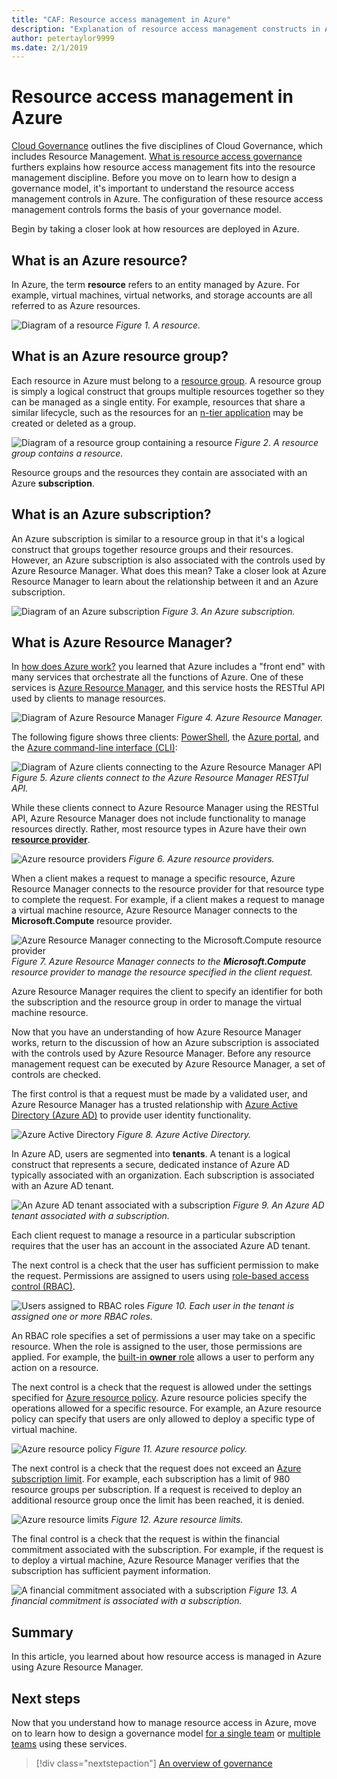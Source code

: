 ```yaml
---
title: "CAF: Resource access management in Azure"
description: "Explanation of resource access management constructs in Azure: Azure Resource Manager, subscriptions, resource groups, and resources"
author: petertaylor9999
ms.date: 2/1/2019
---
```


# Resource access management in Azure

[Cloud Governance](../overview.md) outlines the five disciplines of Cloud Governance, which includes Resource Management.  [What is resource access governance](overview.md) furthers explains how resource access management fits into the resource management discipline. Before you move on to learn how to design a governance model, it's important to understand the resource access management controls in Azure. The configuration of these resource access management controls forms the basis of your governance model.

Begin by taking a closer look at how resources are deployed in Azure.

<!-- markdownlint-disable MD026 -->

## What is an Azure resource?

In Azure, the term **resource** refers to an entity managed by Azure. For example, virtual machines, virtual networks, and storage accounts are all referred to as Azure resources.

![Diagram of a resource](../../_images/governance-1-9.png)
*Figure 1. A resource.*

## What is an Azure resource group?

Each resource in Azure must belong to a [resource group](/azure/azure-resource-manager/resource-group-overview#resource-groups). A resource group is simply a logical construct that groups multiple resources together so they can be managed as a single entity. For example, resources that share a similar lifecycle, such as the resources for an [n-tier application](/azure/architecture/guide/architecture-styles/n-tier) may be created or deleted as a group.

![Diagram of a resource group containing a resource](../../_images/governance-1-10.png)
*Figure 2. A resource group contains a resource.*

Resource groups and the resources they contain are associated with an Azure **subscription**.

## What is an Azure subscription?

An Azure subscription is similar to a resource group in that it's a logical construct that groups together resource groups and their resources. However, an Azure subscription is also associated with the controls used by Azure Resource Manager. What does this mean? Take a closer look at Azure Resource Manager to learn about the relationship between it and an Azure subscription.

![Diagram of an Azure subscription](../../_images/governance-1-11.png)
*Figure 3. An Azure subscription.*

## What is Azure Resource Manager?

In [how does Azure work?](../../getting-started/what-is-azure.md) you learned that Azure includes a "front end" with many services that orchestrate all the functions of Azure. One of these services is [Azure Resource Manager](/azure/azure-resource-manager/), and this service hosts the RESTful API used by clients to manage resources.

![Diagram of Azure Resource Manager](../../_images/governance-1-12.png)
*Figure 4. Azure Resource Manager.*

The following figure shows three clients: [PowerShell](/powershell/azure/overview), the [Azure portal](https://portal.azure.com), and the [Azure command-line interface (CLI)](/cli/azure):

![Diagram of Azure clients connecting to the Azure Resource Manager API](../../_images/governance-1-13.png)
*Figure 5. Azure clients connect to the Azure Resource Manager RESTful API.*

While these clients connect to Azure Resource Manager using the RESTful API, Azure Resource Manager does not include functionality to manage resources directly. Rather, most resource types in Azure have their own [**resource provider**](/azure/azure-resource-manager/resource-group-overview#terminology).

![Azure resource providers](../../_images/governance-1-14.png)
*Figure 6. Azure resource providers.*

When a client makes a request to manage a specific resource, Azure Resource Manager connects to the resource provider for that resource type to complete the request. For example, if a client makes a request to manage a virtual machine resource, Azure Resource Manager connects to the **Microsoft.Compute** resource provider.

![Azure Resource Manager connecting to the Microsoft.Compute resource provider](../../_images/governance-1-15.png)
*Figure 7. Azure Resource Manager connects to the **Microsoft.Compute** resource provider to manage the resource specified in the client request.*

Azure Resource Manager requires the client to specify an identifier for both the subscription and the resource group in order to manage the virtual machine resource.

Now that you have an understanding of how Azure Resource Manager works, return to the discussion of how an Azure subscription is associated with the controls used by Azure Resource Manager. Before any resource management request can be executed by Azure Resource Manager, a set of controls are checked.

The first control is that a request must be made by a validated user, and Azure Resource Manager has a trusted relationship with [Azure Active Directory (Azure AD)](/azure/active-directory/) to provide user identity functionality.

![Azure Active Directory](../../_images/governance-1-16.png)
*Figure 8. Azure Active Directory.*

In Azure AD, users are segmented into **tenants**. A tenant is a logical construct that represents a secure, dedicated instance of Azure AD typically associated with an organization. Each subscription is associated with an Azure AD tenant.

![An Azure AD tenant associated with a subscription](../../_images/governance-1-17.png)
*Figure 9. An Azure AD tenant associated with a subscription.*

Each client request to manage a resource in a particular subscription requires that the user has an account in the associated Azure AD tenant.

The next control is a check that the user has sufficient permission to make the request. Permissions are assigned to users using [role-based access control (RBAC)](/azure/role-based-access-control/).

![Users assigned to RBAC roles](../../_images/governance-1-18.png)
*Figure 10. Each user in the tenant is assigned one or more RBAC roles.*

An RBAC role specifies a set of permissions a user may take on a specific resource. When the role is assigned to the user, those permissions are applied. For example, the [built-in **owner** role](/azure/role-based-access-control/built-in-roles#owner) allows a user to perform any action on a resource.

The next control is a check that the request is allowed under the settings specified for [Azure resource policy](/azure/governance/policy/). Azure resource policies specify the operations allowed for a specific resource. For example, an Azure resource policy can specify that users are only allowed to deploy a specific type of virtual machine.

![Azure resource policy](../../_images/governance-1-19.png)
*Figure 11. Azure resource policy.*

The next control is a check that the request does not exceed an [Azure subscription limit](/azure/azure-subscription-service-limits). For example, each subscription has a limit of 980 resource groups per subscription. If a request is received to deploy an additional resource group once the limit has been reached, it is denied.

![Azure resource limits](../../_images/governance-1-20.png)
*Figure 12. Azure resource limits.*

The final control is a check that the request is within the financial commitment associated with the subscription. For example, if the request is to deploy a virtual machine, Azure Resource Manager verifies that the subscription has sufficient payment information.

![A financial commitment associated with a subscription](../../_images/governance-1-21.png)
*Figure 13. A financial commitment is associated with a subscription.*

## Summary

In this article, you learned about how resource access is managed in Azure using Azure Resource Manager.

## Next steps

Now that you understand how to manage resource access in Azure, move on to learn how to design a governance model [for a single team](governance-single-team.md) or [multiple teams](governance-multiple-teams.md) using these services.

> [!div class="nextstepaction"]
> [An overview of governance](../overview.md)

<!-- markdownlint-enable MD026 -->
